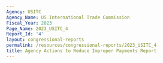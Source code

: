 ```yaml
---
Agency: USITC
Agency_Name: US International Trade Commission
Fiscal_Year: 2023
Page_Name: 2023_USITC_4
Report_Id: '4'
layout: congressional-reports
permalink: /resources/congressional-reports/2023_USITC_4
title: Agency Actions to Reduce Improper Payments Report
---
```

